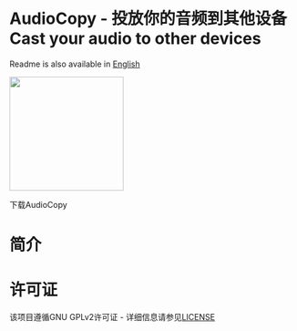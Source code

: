 # AudioCopy - 投放你的音频到其他设备 Cast your audio to other devices


Readme is also available in [English](docs/readme_english.md)

<a href="https://apps.microsoft.com/detail/9P3XT4FS327L?mode=direct">
	<img src="https://get.microsoft.com/images/en-us%20dark.svg" width="200"/>
</a>

下载AudioCopy

# 简介






# 许可证

该项目遵循GNU GPLv2许可证 - 详细信息请参见[LICENSE](LICENSE)